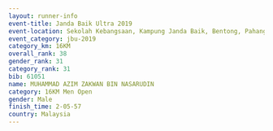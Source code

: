 ```yaml
---
layout: runner-info 
event-title: Janda Baik Ultra 2019
event-location: Sekolah Kebangsaan, Kampung Janda Baik, Bentong, Pahang, Malaysia
event_category: jbu-2019 
category_km: 16KM  
overall_rank: 38
gender_rank: 31
category_rank: 31
bib: 61051
name: MUHAMMAD AZIM ZAKWAN BIN NASARUDIN
category: 16KM Men Open
gender: Male
finish_time: 2-05-57
country: Malaysia
---
```

